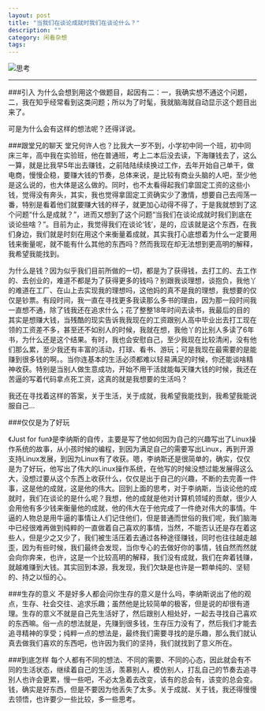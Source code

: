 ```yaml
---
layout: post
title: "当我们在谈论成就时我们在谈论什么？"
description: ""
category: 闲看杂想
tags: 
---
```

![思考](http://oldmo.github.io/images/2015/yiyi.jpg)  

---
###引入
为什么会想到用这个做题目，起因有二：一，我确实想不通这个问题，二，我在知乎经常看到这类问题；所以为了时髦，我就脑海就自动显示这个题目出来了。

可是为什么会有这样的想法呢？还得详说。

###跟堂兄的聊天
堂兄何许人也？比我大一岁不到，小学初中同一个班，初中同床三年，高中我在实验班，他在普通班，考上二本后没去读，下海赚钱去了，这么一算，就是比我早5年出去赚钱，之前陆陆续续换过工作，去年开始自己单干，做电商，慢慢企稳，要赚大钱的节奏，总体来说，是比较有商业头脑的人吧，至少他是这么说的，也大体是这么做的。同时，也不太看得起我们拿固定工资的这些小钱，觉得没有奔头，其实，我也觉得拿固定工资确实少了激情，想要自己去闯荡一番，特别是看着他们就要赚大钱的样子，就更加心动得不得了，于是我就想到了这个问题“什么是成就？”，进而又想到了这个问题“当我们在谈论成就时我们到底在谈论些啥？”。目前为止，我觉得我们在谈论‘钱’，是的，应该就是这个东西，在我们身边，我们就是时刻在用这个来衡量着成就，其实我打心底想着为什么一定要用钱来衡量呢，就不能有什么其他的东西吗？然而我现在却无法想到更高明的解释，我希望我能找到。   
 
为什么是钱？因为似乎我们目前所做的一切，都是为了获得钱，去打工的、去工作的、去创业的，难道不都是为了获得更多的钱吗？别跟我谈理想，谈抱负，我他丫的难道在工厂、在山上去实现我的理想吗，这他妈的真不是我的理想，我想要的仅仅是钞票。有段时间，我一直在寻找更多我读那么多书的理由，因为那一段时间我一直想不通，除了钱我还在追求什么；花了整整18年时间去读书，我最后的目的其实是想赚大钱，当残酷的现实告诉我我现在的工资跟别人高中毕业出去打工现在领的工资差不多，甚至还不如别人的时候，我就在想，我他丫的比别人多读了6年书，为什么还是这个结果。有时，我也会安慰自己，至少我现在比较清闲，没有他们那么累，至少我还有丰富的活动，打球、看书、游玩；可是我现在最需要的是能赚到很多钱的啊。。当你连基本的生活必须都难以轻易满足的时候，你还能谈啥精神收获。特别是当别人做生意成功，开始不用干活就能每天赚大钱的时候，我还在苦逼的写着代码拿点死工资，这真的就是我想要的生活吗？  

我还在寻找着这样的答案，关于生活，关于成就，我希望我能找到，我希望我能说服自己...
 

###仅仅是为了好玩 

《Just for fun》是李纳斯的自传，主要是写了他如何因为自己的兴趣写出了Linux操作系统的故事，从小孩时候的编程，到因为满足自己的需要写出Linux，再到开源支持Linux发展，到因为Linux有了收获。嗯，李纳斯还是很简单的，确实，仅仅是为了好玩，他写出了伟大的Linux操作系统，在他写的时候没想过能发展得这么大，没想过要从这个东西上收获什么，仅仅是出于自己的兴趣，不断的去完善一件事，这是他的成就，这是他的伟大。回到上面的思考，对于李纳斯，当谈论他的成就时，我们在谈论的是什么呢？我想，他的成就是他对计算机领域的贡献，很少人会用他有多少钱来衡量他的成就，他的伟大在于他完成了一件绝对伟大的事情。牛逼的人物总是用牛逼的事情让人们记住他们，但是普通而世俗的我们呢，我们脑海中已经很难再做到纯粹的一直做着自己喜欢的事情，当然，不能否认还是存在着这些人，但是少之又少了，我们被生活压着去通过各种途径赚钱，同时也往往越走越歪，因为有些时候，我们最终会发现，当你专心的去做好你的事情，钱自然而然就会向你奔来，也许，这是一个比较高明的解释，我们没有成就，我们在奔着钱赚，就越难赚到大钱。其实回到本源，我发现，我们欠缺是也许是一颗单纯的、坚韧的、持之以恒的心。


###生存的意义
不是好多人都会问你生存的意义是什么吗，李纳斯说出了他的观点，生存、社会交往、追求乐趣；虽然他是比较简单的极客，但是说的却很有道理。生存的意义不就是自己先生活好了，然后跟别人相处好，一起去寻找自己喜欢的东西嘛。俗一点的想法就是，先赚到很多钱，生存压力没有了，然后我们才能去追寻精神的享受；纯粹一点的想法是，最终我们需要寻找的是乐趣，那么我们就认真去做我们喜欢的东西吧，也许因为我们的坚持，我们就找到了意义所在。  

###到底怎样
每个人都有不同的想法、不同的需要、不同的心态，因此就会有不同的生活状态，继续着自己的生活，羡慕别人，模仿别人，打乱自己的节奏去追寻别人也许会更累，慢一些吧，不必太急着去改变，该有的总会有，该变的总会变。钱，确实是好东西，但是不要因为他丢失了太多。关于成就、关于钱，我还得慢慢去领悟，也许要少一些比较，多一些思考。
